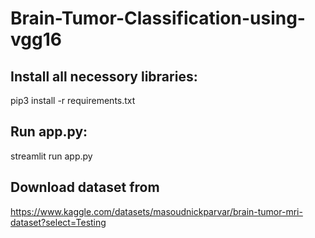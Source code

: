 # Brain-Tumor-Classification-using-vgg16
## Install all necessory libraries:

pip3 install -r requirements.txt

## Run app.py:

streamlit run app.py

## Download dataset from

https://www.kaggle.com/datasets/masoudnickparvar/brain-tumor-mri-dataset?select=Testing
